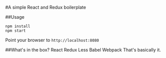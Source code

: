 #A simple React and Redux boilerplate

##Usage

```
npm install
npm start
```

Point your browser to `http://localhost:8080`

##What's in the box?
React
Redux
Less
Babel
Webpack
That's basically it.
